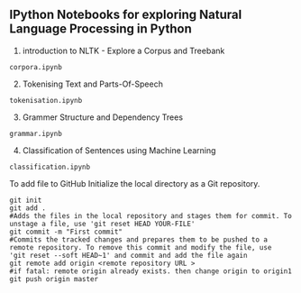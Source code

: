 ## IPython Notebooks for exploring Natural Language Processing in Python  ##

1. introduction to NLTK - Explore a Corpus and Treebank  
```
corpora.ipynb
```
2. Tokenising Text and Parts-Of-Speech  
```
tokenisation.ipynb
```
3. Grammer Structure and Dependency Trees   
```
grammar.ipynb   
```
4. Classification of Sentences using Machine Learning  
```
classification.ipynb
```
To add file to GitHub Initialize the local directory as a Git repository.
```
git init
git add .
#Adds the files in the local repository and stages them for commit. To unstage a file, use 'git reset HEAD YOUR-FILE'
git commit -m "First commit"
#Commits the tracked changes and prepares them to be pushed to a remote repository. To remove this commit and modify the file, use
'git reset --soft HEAD~1' and commit and add the file again
git remote add origin <remote repository URL >
#if fatal: remote origin already exists. then change origin to origin1 
git push origin master
```

